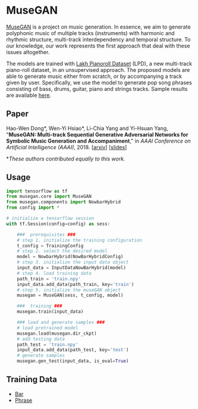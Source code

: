 MuseGAN
=======

[MuseGAN](https://salu133445.github.io/musegan/) is a project on music generation.
In essence, we aim to generate polyphonic music of multiple tracks (instruments) with harmonic and rhythmic structure, multi-track interdependency and temporal structure.
To our knowledge, our work represents the first approach that deal with these issues altogether.

The models are trained with [Lakh Pianoroll Dataset](https://salu133445.github.io/musegan/dataset) (LPD), a new multi-track piano-roll dataset, in an unsupervised approach.
The proposed models are able to generate music either from scratch, or by accompanying a track given by user.
Specifically, we use the model to generate pop song phrases consisting of bass, drums, guitar, piano and strings tracks.
Sample results are available [here](https://salu133445.github.io/musegan/results).

Paper
-----

Hao-Wen Dong\*, Wen-Yi Hsiao\*, Li-Chia Yang and Yi-Hsuan Yang, "**MuseGAN: Multi-track Sequential Generative Adversarial Networks for Symbolic Music Generation and Accompaniment**," in *AAAI Conference on Artificial Intelligence (AAAI)*, 2018.
[[arxiv](http://arxiv.org/abs/1709.06298)]
[[slides](https://github.com/salu133445/musegan/blob/master/docs/pdf/musegan-aaai2018-slides.pdf)]

\**These authors contributed equally to this work.*

Usage
-----

```python
import tensorflow as tf
from musegan.core import MuseGAN
from musegan.components import NowbarHybrid
from config import *

# initialize a tensorflow session
with tf.Session(config=config) as sess:

    ###  prerequisites ###
    # step 1. initialize the training configuration
    t_config = TrainingConfig
    # step 2. select the desired model
    model = NowbarHybrid(NowBarHybridConfig)
    # step 3. initialize the input data object
    input_data = InputDataNowBarHybrid(model)
    # step 4. load training data
    path_train = 'train.npy'
    input_data.add_data(path_train, key='train')
    # step 5. initialize the museGAN object
    musegan = MuseGAN(sess, t_config, model)

    ###  training ###
    musegan.train(input_data)

    ### load and generate samples ###
    # load pretrained model
    musegan.load(musegan.dir_ckpt)
    # add testing data
    path_test = 'train.npy'
    input_data.add_data(path_test, key='test')
    # generate samples
    musegan.gen_test(input_data, is_eval=True)
```
Training Data
--------------------------
 * [Bar]()
 * [Phrase]()
<!-- 
Latent Space Interpolation
--------------------------
--!>
<!-- 
![image](https://github.com/salu133445/musegan/blob/master/docs/figs/train.gif)
--!>

